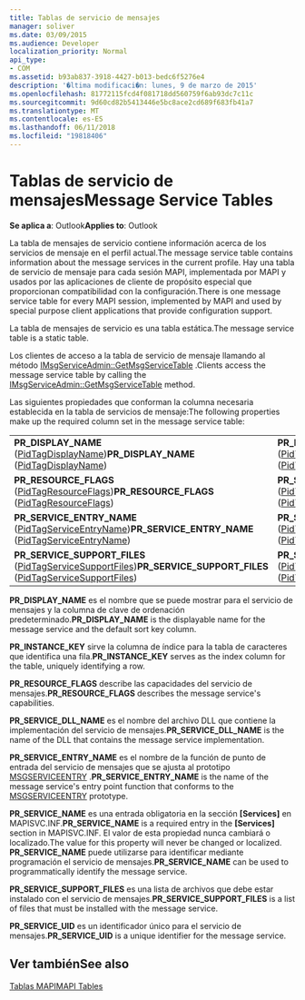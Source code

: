 ```yaml
---
title: Tablas de servicio de mensajes
manager: soliver
ms.date: 03/09/2015
ms.audience: Developer
localization_priority: Normal
api_type:
- COM
ms.assetid: b93ab837-3918-4427-b013-bedc6f5276e4
description: '�ltima modificaci�n: lunes, 9 de marzo de 2015'
ms.openlocfilehash: 81772115fcd4f081718dd560759f6ab93dc7c11c
ms.sourcegitcommit: 9d60cd82b5413446e5bc8ace2cd689f683fb41a7
ms.translationtype: MT
ms.contentlocale: es-ES
ms.lasthandoff: 06/11/2018
ms.locfileid: "19818406"
---
```

# <a name="message-service-tables"></a><span data-ttu-id="ae0e4-103">Tablas de servicio de mensajes</span><span class="sxs-lookup"><span data-stu-id="ae0e4-103">Message Service Tables</span></span>

  
  
<span data-ttu-id="ae0e4-104">**Se aplica a**: Outlook</span><span class="sxs-lookup"><span data-stu-id="ae0e4-104">**Applies to**: Outlook</span></span> 
  
<span data-ttu-id="ae0e4-105">La tabla de mensajes de servicio contiene información acerca de los servicios de mensaje en el perfil actual.</span><span class="sxs-lookup"><span data-stu-id="ae0e4-105">The message service table contains information about the message services in the current profile.</span></span> <span data-ttu-id="ae0e4-106">Hay una tabla de servicio de mensaje para cada sesión MAPI, implementada por MAPI y usados por las aplicaciones de cliente de propósito especial que proporcionan compatibilidad con la configuración.</span><span class="sxs-lookup"><span data-stu-id="ae0e4-106">There is one message service table for every MAPI session, implemented by MAPI and used by special purpose client applications that provide configuration support.</span></span> 
  
<span data-ttu-id="ae0e4-107">La tabla de mensajes de servicio es una tabla estática.</span><span class="sxs-lookup"><span data-stu-id="ae0e4-107">The message service table is a static table.</span></span>
  
<span data-ttu-id="ae0e4-108">Los clientes de acceso a la tabla de servicio de mensaje llamando al método [IMsgServiceAdmin::GetMsgServiceTable](imsgserviceadmin-getmsgservicetable.md) .</span><span class="sxs-lookup"><span data-stu-id="ae0e4-108">Clients access the message service table by calling the [IMsgServiceAdmin::GetMsgServiceTable](imsgserviceadmin-getmsgservicetable.md) method.</span></span> 
  
<span data-ttu-id="ae0e4-109">Las siguientes propiedades que conforman la columna necesaria establecida en la tabla de servicios de mensaje:</span><span class="sxs-lookup"><span data-stu-id="ae0e4-109">The following properties make up the required column set in the message service table:</span></span>
  
|||
|:-----|:-----|
|<span data-ttu-id="ae0e4-110">**PR_DISPLAY_NAME** ([PidTagDisplayName](pidtagdisplayname-canonical-property.md))</span><span class="sxs-lookup"><span data-stu-id="ae0e4-110">**PR_DISPLAY_NAME** ([PidTagDisplayName](pidtagdisplayname-canonical-property.md))</span></span>  <br/> |<span data-ttu-id="ae0e4-111">**PR_INSTANCE_KEY** ([PidTagInstanceKey](pidtaginstancekey-canonical-property.md))</span><span class="sxs-lookup"><span data-stu-id="ae0e4-111">**PR_INSTANCE_KEY** ([PidTagInstanceKey](pidtaginstancekey-canonical-property.md))</span></span>  <br/> |
|<span data-ttu-id="ae0e4-112">**PR_RESOURCE_FLAGS** ([PidTagResourceFlags](pidtagresourceflags-canonical-property.md))</span><span class="sxs-lookup"><span data-stu-id="ae0e4-112">**PR_RESOURCE_FLAGS** ([PidTagResourceFlags](pidtagresourceflags-canonical-property.md))</span></span>  <br/> |<span data-ttu-id="ae0e4-113">**PR_SERVICE_DLL_NAME** ([PidTagServiceDllName](pidtagservicedllname-canonical-property.md))</span><span class="sxs-lookup"><span data-stu-id="ae0e4-113">**PR_SERVICE_DLL_NAME** ([PidTagServiceDllName](pidtagservicedllname-canonical-property.md))</span></span>  <br/> |
|<span data-ttu-id="ae0e4-114">**PR_SERVICE_ENTRY_NAME** ([PidTagServiceEntryName](pidtagserviceentryname-canonical-property.md))</span><span class="sxs-lookup"><span data-stu-id="ae0e4-114">**PR_SERVICE_ENTRY_NAME** ([PidTagServiceEntryName](pidtagserviceentryname-canonical-property.md))</span></span>  <br/> |<span data-ttu-id="ae0e4-115">**PR_SERVICE_NAME** ([PidTagServiceName](pidtagservicename-canonical-property.md))</span><span class="sxs-lookup"><span data-stu-id="ae0e4-115">**PR_SERVICE_NAME** ([PidTagServiceName](pidtagservicename-canonical-property.md))</span></span>  <br/> |
|<span data-ttu-id="ae0e4-116">**PR_SERVICE_SUPPORT_FILES** ([PidTagServiceSupportFiles](pidtagservicesupportfiles-canonical-property.md))</span><span class="sxs-lookup"><span data-stu-id="ae0e4-116">**PR_SERVICE_SUPPORT_FILES** ([PidTagServiceSupportFiles](pidtagservicesupportfiles-canonical-property.md))</span></span>  <br/> |<span data-ttu-id="ae0e4-117">**PR_SERVICE_UID** ([PidTagServiceUid](pidtagserviceuid-canonical-property.md))</span><span class="sxs-lookup"><span data-stu-id="ae0e4-117">**PR_SERVICE_UID** ([PidTagServiceUid](pidtagserviceuid-canonical-property.md))</span></span>  <br/> |
   
 <span data-ttu-id="ae0e4-118">**PR_DISPLAY_NAME** es el nombre que se puede mostrar para el servicio de mensajes y la columna de clave de ordenación predeterminado.</span><span class="sxs-lookup"><span data-stu-id="ae0e4-118">**PR_DISPLAY_NAME** is the displayable name for the message service and the default sort key column.</span></span> 
  
 <span data-ttu-id="ae0e4-119">**PR_INSTANCE_KEY** sirve la columna de índice para la tabla de caracteres que identifica una fila.</span><span class="sxs-lookup"><span data-stu-id="ae0e4-119">**PR_INSTANCE_KEY** serves as the index column for the table, uniquely identifying a row.</span></span> 
  
 <span data-ttu-id="ae0e4-120">**PR_RESOURCE_FLAGS** describe las capacidades del servicio de mensajes.</span><span class="sxs-lookup"><span data-stu-id="ae0e4-120">**PR_RESOURCE_FLAGS** describes the message service's capabilities.</span></span> 
  
 <span data-ttu-id="ae0e4-121">**PR_SERVICE_DLL_NAME** es el nombre del archivo DLL que contiene la implementación del servicio de mensajes.</span><span class="sxs-lookup"><span data-stu-id="ae0e4-121">**PR_SERVICE_DLL_NAME** is the name of the DLL that contains the message service implementation.</span></span> 
  
 <span data-ttu-id="ae0e4-122">**PR_SERVICE_ENTRY_NAME** es el nombre de la función de punto de entrada del servicio de mensajes que se ajusta al prototipo [MSGSERVICEENTRY](msgserviceentry.md) .</span><span class="sxs-lookup"><span data-stu-id="ae0e4-122">**PR_SERVICE_ENTRY_NAME** is the name of the message service's entry point function that conforms to the [MSGSERVICEENTRY](msgserviceentry.md) prototype.</span></span> 
  
 <span data-ttu-id="ae0e4-123">**PR_SERVICE_NAME** es una entrada obligatoria en la sección **[Services]** en MAPISVC.INF.</span><span class="sxs-lookup"><span data-stu-id="ae0e4-123">**PR_SERVICE_NAME** is a required entry in the **[Services]** section in MAPISVC.INF.</span></span> <span data-ttu-id="ae0e4-124">El valor de esta propiedad nunca cambiará o localizado.</span><span class="sxs-lookup"><span data-stu-id="ae0e4-124">The value for this property will never be changed or localized.</span></span> <span data-ttu-id="ae0e4-125">**PR_SERVICE_NAME** puede utilizarse para identificar mediante programación el servicio de mensajes.</span><span class="sxs-lookup"><span data-stu-id="ae0e4-125">**PR_SERVICE_NAME** can be used to programmatically identify the message service.</span></span> 
  
 <span data-ttu-id="ae0e4-126">**PR_SERVICE_SUPPORT_FILES** es una lista de archivos que debe estar instalado con el servicio de mensajes.</span><span class="sxs-lookup"><span data-stu-id="ae0e4-126">**PR_SERVICE_SUPPORT_FILES** is a list of files that must be installed with the message service.</span></span> 
  
 <span data-ttu-id="ae0e4-127">**PR_SERVICE_UID** es un identificador único para el servicio de mensajes.</span><span class="sxs-lookup"><span data-stu-id="ae0e4-127">**PR_SERVICE_UID** is a unique identifier for the message service.</span></span> 
  
## <a name="see-also"></a><span data-ttu-id="ae0e4-128">Ver también</span><span class="sxs-lookup"><span data-stu-id="ae0e4-128">See also</span></span>



[<span data-ttu-id="ae0e4-129">Tablas MAPI</span><span class="sxs-lookup"><span data-stu-id="ae0e4-129">MAPI Tables</span></span>](mapi-tables.md)


